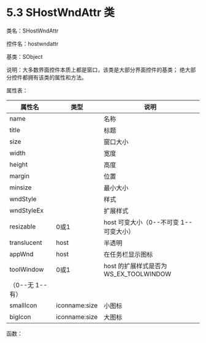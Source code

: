# 5.3 SHostWndAttr 类

类名：SHostWndAttr

控件名：hostwndattr

基类：SObject

说明：大多数界面控件本质上都是窗口，该类是大部分界面控件的基类；
绝大部分控件都拥有该类的属性和方法。

属性表：

|属性名 |类型 |说明|
|-----|-----|-----|
|name| |名称|
|title| |标题|
|size |  |窗口大小|
|width ||宽度|
|height ||高度|
|margin ||位置|
|minsize ||最小大小|
|wndStyle ||样式|
|wndStyleEx ||扩展样式|
|resizable |0或1| host 可变大小（0--不可变 1--可变大小）|
|translucent| host |半透明|
|appWnd |host |在任务栏显示图标|
|toolWindow| 0或1| host 的扩展样式是否为 WS_EX_TOOLWINDOW
（0--无 1--有）|
|smallIcon |iconname:size| 小图标|
bigIcon |iconname:size |大图标|

函数：
